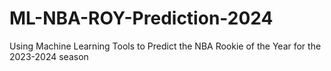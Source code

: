 # ML-NBA-ROY-Prediction-2024
Using Machine Learning Tools to Predict the NBA Rookie of the Year for the 2023-2024 season
